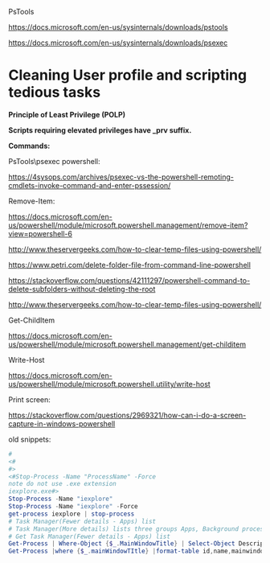 PsTools

https://docs.microsoft.com/en-us/sysinternals/downloads/pstools

https://docs.microsoft.com/en-us/sysinternals/downloads/psexec

# Cleaning User profile and scripting tedious tasks

**Principle of Least Privilege (POLP)**

**Scripts requiring elevated privileges have _prv suffix.**

**Commands:**

PsTools\psexec powershell:

https://4sysops.com/archives/psexec-vs-the-powershell-remoting-cmdlets-invoke-command-and-enter-pssession/

Remove-Item:

https://docs.microsoft.com/en-us/powershell/module/microsoft.powershell.management/remove-item?view=powershell-6

http://www.theservergeeks.com/how-to-clear-temp-files-using-powershell/

https://www.petri.com/delete-folder-file-from-command-line-powershell

https://stackoverflow.com/questions/42111297/powershell-command-to-delete-subfolders-without-deleting-the-root

http://www.theservergeeks.com/how-to-clear-temp-files-using-powershell/

Get-ChildItem

https://docs.microsoft.com/en-us/powershell/module/microsoft.powershell.management/get-childitem

Write-Host

https://docs.microsoft.com/en-us/powershell/module/microsoft.powershell.utility/write-host

Print screen:

https://stackoverflow.com/questions/2969321/how-can-i-do-a-screen-capture-in-windows-powershell

old snippets:
```powershell
#
<#
#>
<#Stop-Process -Name "ProcessName" -Force
note do not use .exe extension
iexplore.exe#>
Stop-Process -Name "iexplore" 
Stop-Process -Name "iexplore" -Force
get-process iexplore | stop-process
# Task Manager(Fewer details - Apps) list
# Task Manager(More details) lists three groups Apps, Background processes, Windows processes
# Get Task Manager(Fewer details - Apps) list
Get-Process | Where-Object {$_.MainWindowTitle} | Select-Object Description | stop-process
Get-Process |where {$_.mainWindowTItle} |format-table id,name,mainwindowtitle –AutoSize
```
